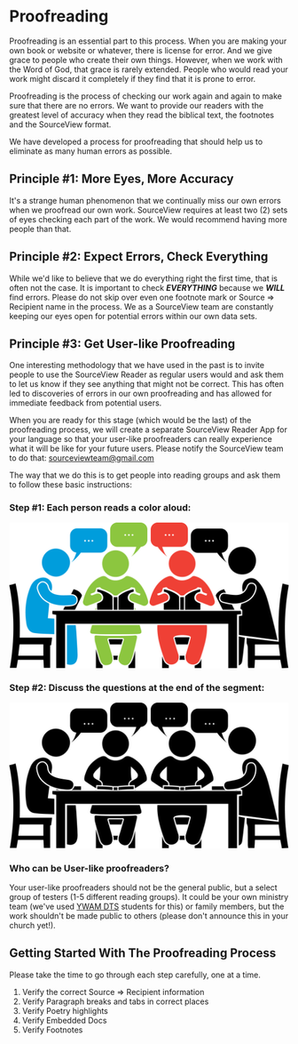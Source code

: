 # Proofreading

Proofreading is an essential part to this process. When you are making your own book or website or whatever, there is license for error. And we give grace to people who create their own things. However, when we work with the Word of God, that grace is rarely extended. People who would read your work might discard it completely if they find that it is prone to error. 

Proofreading is the process of checking our work again and again to make sure that there are no errors. We want to provide our readers with the greatest level of accuracy when they read the biblical text, the footnotes and the SourceView format.

We have developed a process for proofreading that should help us to eliminate as many human errors as possible.

## Principle \#1: More Eyes, More Accuracy

It's a strange human phenomenon that we continually miss our own errors when we proofread our own work. SourceView requires at least two \(2\) sets of eyes checking each part of the work. We would recommend having more people than that.

## Principle \#2: Expect Errors, Check Everything

While we'd like to believe that we do everything right the first time, that is often not the case. It is important to check _**EVERYTHING**_ because we _**WILL**_ find errors. Please do not skip over even one footnote mark or Source =&gt; Recipient name in the process. We as a SourceView team are constantly keeping our eyes open for potential errors within our own data sets.

## Principle \#3: Get User-like Proofreading

One interesting methodology that we have used in the past is to invite people to use the SourceView Reader as regular users would and ask them to let us know if they see anything that might not be correct. This has often led to discoveries of errors in our own proofreading and has allowed for immediate feedback from potential users.

When you are ready for this stage \(which would be the last\) of the proofreading process, we will create a separate SourceView Reader App for your language so that your user-like proofreaders can really experience what it will be like for your future users. Please notify the SourceView team to do that: sourceviewteam@gmail.com

The way that we do this is to get people into reading groups and ask them to follow these basic instructions:

### Step \#1: Each person reads a color aloud:

![](.gitbook/assets/svb-read-together.png)

### Step \#2: Discuss the questions at the end of the segment:

![](.gitbook/assets/svb-discuss-together.png)

### Who can be User-like proofreaders?

Your user-like proofreaders should not be the general public, but a select group of testers \(1-5 different reading groups\). It could be your own ministry team \(we've used [YWAM DTS](https://www.ywam.org/dts/) students for this\) or family members, but the work shouldn't be made public to others \(please don't announce this in your church yet!\).

## Getting Started With The Proofreading Process

Please take the time to go through each step carefully, one at a time. 

1. Verify the correct Source =&gt; Recipient information
2. Verify Paragraph breaks and tabs in correct places
3. Verify Poetry highlights
4. Verify Embedded Docs
5. Verify Footnotes



